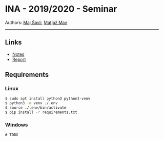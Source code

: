 # INA - 2019/2020 - Seminar

Authors: [Maj Šavli](https://github.com/saullas), [Matjaž Mav](https://github.com/matjazmav)

---

## Links
- [Notes](https://docs.google.com/document/d/1Sh1tYwuy0YUsRWrzMz64w29XQde2IqmYQOwlbM1QaHs/edit?usp=sharing)
- [Report](https://www.overleaf.com/project/5eb6b766f85eb100019aec44)

## Requirements
### Linux
```bash
$ sudo apt install python3 python3-venv
$ python3 -m venv ./.env
$ source ./.env/bin/activate
$ pip install -r requirements.txt
```
### Windows
```
# TODO
```